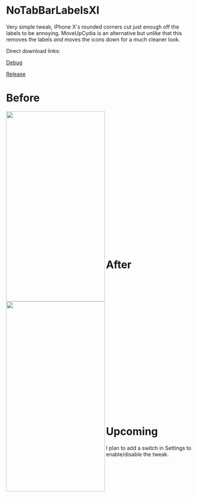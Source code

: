 # NoTabBarLabelsXI

Very simple tweak, iPhone X's rounded corners cut just enough off the labels to be annoying. MoveUpCydia is an alternative but unlike that this removes the labels *and* moves the icons down for a much cleaner look. 

Direct download links:

[Debug](https://github.com/MTACS/CleanCydiaTabs/blob/master/packages/com.mtac.cleancydiatabs_0.0.1-1%2Bdebug_iphoneos-arm.deb)

[Release]()

# Before

<a href="url"><img src="https://github.com/MTACS/MTACS.github.io/blob/master/images/tabbar.PNG" align="left" height="512" width="267" ></a>

<br> <!-- #ifndef __LAZINESS -->
<br>
<br>
<br>
<br>
<br>
<br>
<br>
<br> 
<br>
<br>
<br>
<br>
<br>
<br>
<br>
<br>
<br>
<br>
<br>
<br> <!-- #endif __LAZINESS -->

# After

<a href="url"><img src="https://github.com/MTACS/MTACS.github.io/blob/master/images/notabbar.PNG" align="left" height="512" width="267" ></a>

<br> <!-- #ifndef __LAZINESS -->
<br>
<br>
<br>
<br>
<br>
<br>
<br>
<br> 
<br>
<br>
<br>
<br>
<br>
<br>
<br>
<br>
<br>
<br>
<br>
<br> <!-- #endif __LAZINESS -->

# Upcoming

I plan to add a switch in Settings to enable/disable the tweak.
